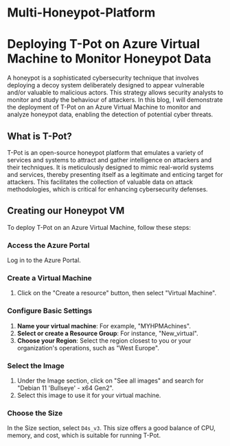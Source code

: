 #  Multi-Honeypot-Platform
                   
# Deploying T-Pot on Azure Virtual Machine to Monitor Honeypot Data

A honeypot is a sophisticated cybersecurity technique that involves deploying a decoy system deliberately designed to appear vulnerable and/or valuable to malicious actors. This strategy allows security analysts to monitor and study the behaviour of attackers. In this blog, I will demonstrate the deployment of T-Pot on an Azure Virtual Machine to monitor and analyze honeypot data, enabling the detection of potential cyber threats.

## What is T-Pot?

T-Pot is an open-source honeypot platform that emulates a variety of services and systems to attract and gather intelligence on attackers and their techniques. It is meticulously designed to mimic real-world systems and services, thereby presenting itself as a legitimate and enticing target for attackers. This facilitates the collection of valuable data on attack methodologies, which is critical for enhancing cybersecurity defenses.

## Creating our Honeypot VM

To deploy T-Pot on an Azure Virtual Machine, follow these steps:

### Access the Azure Portal

Log in to the Azure Portal.

### Create a Virtual Machine

1. Click on the "Create a resource" button, then select "Virtual Machine".

### Configure Basic Settings

1. **Name your virtual machine**: For example, "MYHPMAchines".
2. **Select or create a Resource Group**: For instance, "New_virtual".
3. **Choose your Region**: Select the region closest to you or your organization's operations, such as "West Europe".

### Select the Image

1. Under the Image section, click on "See all images" and search for "Debian 11 'Bullseye' - x64 Gen2".
2. Select this image to use it for your virtual machine.

### Choose the Size

In the Size section, select `D4s_v3`. This size offers a good balance of CPU, memory, and cost, which is suitable for running T-Pot.



